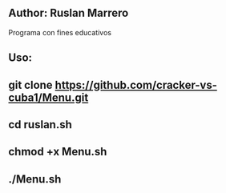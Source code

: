 Author: Ruslan Marrero
-----------------------------------
Programa con fines educativos

Uso:
------
git clone https://github.com/cracker-vs-cuba1/Menu.git
-------------------------------------------------------
cd ruslan.sh
------------
chmod +x Menu.sh
---------------
./Menu.sh
---------

